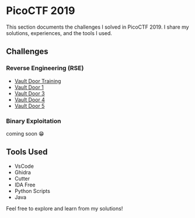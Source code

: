 # PicoCTF 2019  
This section documents the challenges I solved in PicoCTF 2019. I share my solutions, experiences, and the tools I used.  

## Challenges  
### Reverse Engineering (RSE)  
- [Vault Door Training](./vault-door-training.md)  
- [Vault Door 1](./VaultDoor1.md2)  
- [Vault Door 3](./VaultDoor3.md)  
- [Vault Door 4](./VaultDoor4.md)  
- [Vault Door 5](./VaultDoor5.md)  

### Binary Exploitation  
coming soon 😁


## Tools Used  
- VsCode
- Ghidra  
- Cutter  
- IDA Free  
- Python Scripts
- Java 

Feel free to explore and learn from my solutions!
